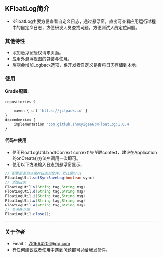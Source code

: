 ## KFloatLog简介
* KFloatLog主要方便查看自定义日志，通过悬浮窗，直接可查看应用运行过程中的自定义日志，方便研发人员查找问题，方便测试人员定位问题。

### 其他特性
* 添加悬浮窗授权请求页面。
* 应用外悬浮视图的包装与使用。
* 后期会增加Logback选项，供开发者自定义是否将日志存储到本地。

### 使用
#### Gradle配置:
```javascript
repositories {
	...
	maven { url 'https://jitpack.io' }
}
dependencies {
	implementation 'com.github.zhouyige66:KFloatLog:1.0.4'
}
```

#### 代码中使用
* 使用FloatLogUtil.bind(Context context)先关联context，建议在Application的onCreate()方法中调用一次即可。
* 使用以下方法输入日志到悬浮窗显示。
```java
// 配置是否自动保存日志到文件，默认是true
FloatLogUtil.setSyncSaveLog(boolean sync)
// 添加日志
FloatLogUtil.v(String tag,String msg)
FloatLogUtil.d(String tag,String msg)
FloatLogUtil.i(String tag,String msg)
FloatLogUtil.w(String tag,String msg)
FloatLogUtil.e(String tag,String msg)
// 关闭悬浮窗
FloatLogUtil.close();
```

----
### 关于作者
* Email： <751664206@qq.com>
* 有任何建议或者使用中遇到问题都可以给我发邮件。
